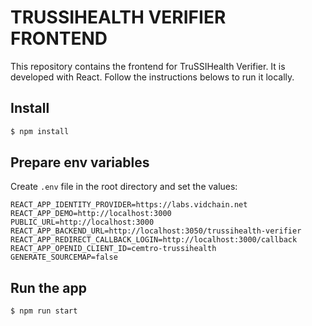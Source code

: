# TRUSSIHEALTH VERIFIER FRONTEND

This repository contains the frontend for TruSSIHealth Verifier. It is developed with React.
Follow the instructions belows to run it locally.

## Install

```bash
$ npm install
```

## Prepare env variables

Create `.env` file in the root directory and set the values:
```
REACT_APP_IDENTITY_PROVIDER=https://labs.vidchain.net
REACT_APP_DEMO=http://localhost:3000
PUBLIC_URL=http://localhost:3000
REACT_APP_BACKEND_URL=http://localhost:3050/trussihealth-verifier
REACT_APP_REDIRECT_CALLBACK_LOGIN=http://localhost:3000/callback
REACT_APP_OPENID_CLIENT_ID=cemtro-trussihealth
GENERATE_SOURCEMAP=false
```

## Run the app
```bash
$ npm run start
```
